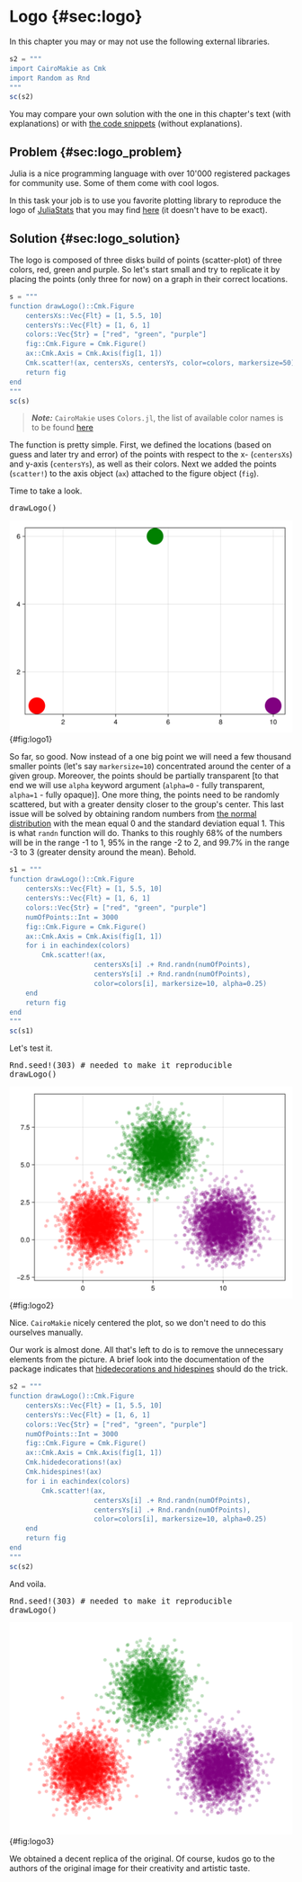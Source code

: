 # Logo {#sec:logo}

In this chapter you may or may not use the following external libraries.

```jl
s2 = """
import CairoMakie as Cmk
import Random as Rnd
"""
sc(s2)
```

You may compare your own solution with the one in this chapter's text (with
explanations) or with [the code
snippets](https://github.com/b-lukaszuk/BS_wJ_eng/tree/main/code_snippets/logo)
(without explanations).

## Problem {#sec:logo_problem}

Julia is a nice programming language with over 10'000 registered packages for
community use. Some of them come with cool logos.

In this task your job is to use you favorite plotting library to reproduce the
logo of [JuliaStats](https://juliastats.org/) that you may find
[here](https://juliastats.org/images/logo.png) (it doesn't have to be exact).

## Solution {#sec:logo_solution}

The logo is composed of three disks build of points (scatter-plot) of three
colors, red, green and purple. So let's start small and try to replicate it by
placing the points (only three for now) on a graph in their correct locations.

```jl
s = """
function drawLogo()::Cmk.Figure
    centersXs::Vec{Flt} = [1, 5.5, 10]
    centersYs::Vec{Flt} = [1, 6, 1]
    colors::Vec{Str} = ["red", "green", "purple"]
    fig::Cmk.Figure = Cmk.Figure()
    ax::Cmk.Axis = Cmk.Axis(fig[1, 1])
    Cmk.scatter!(ax, centersXs, centersYs, color=colors, markersize=50)
    return fig
end
"""
sc(s)
```

> **_Note:_** `CairoMakie` uses `Colors.jl`, the list of available color names
> is to be found
> [here](https://juliagraphics.github.io/Colors.jl/stable/namedcolors/)

The function is pretty simple. First, we defined the locations (based on guess
and later try and error) of the points with respect to the x- (`centersXs`) and
y-axis (`centersYs`), as well as their colors. Next we added the points
(`scatter!`) to the axis object (`ax`) attached to the figure object (`fig`).

Time to take a look.

<pre>
drawLogo()
</pre>

![Replicating JuliaStats logo. Attempt 1.](./images/logo1.png){#fig:logo1}

So far, so good. Now instead of a one big point we will need a few thousand
smaller points (let's say `markersize=10`) concentrated around the center of a
given group. Moreover, the points should be partially transparent [to that end
we will use `alpha` keyword argument (`alpha=0` - fully transparent, `alpha=1` -
fully opaque)]. One more thing, the points need to be randomly scattered, but
with a greater density closer to the group's center. This last issue will be
solved by obtaining random numbers from [the normal
distribution](https://b-lukaszuk.github.io/RJ_BS_eng/statistics_normal_distribution.html)
with the mean equal 0 and the standard deviation equal 1. This is what `randn`
function will do. Thanks to this roughly 68% of the numbers will be in the
range -1 to 1, 95% in the range -2 to 2, and 99.7% in the range -3 to 3 (greater
density around the mean). Behold.

```jl
s1 = """
function drawLogo()::Cmk.Figure
    centersXs::Vec{Flt} = [1, 5.5, 10]
    centersYs::Vec{Flt} = [1, 6, 1]
    colors::Vec{Str} = ["red", "green", "purple"]
	numOfPoints::Int = 3000
    fig::Cmk.Figure = Cmk.Figure()
    ax::Cmk.Axis = Cmk.Axis(fig[1, 1])
    for i in eachindex(colors)
        Cmk.scatter!(ax,
                     centersXs[i] .+ Rnd.randn(numOfPoints),
                     centersYs[i] .+ Rnd.randn(numOfPoints),
                     color=colors[i], markersize=10, alpha=0.25)
    end
    return fig
end
"""
sc(s1)
```

Let's test it.

<pre>
Rnd.seed!(303) # needed to make it reproducible
drawLogo()
</pre>

![Replicating JuliaStats logo. Attempt 2.](./images/logo2.png){#fig:logo2}

Nice. `CairoMakie` nicely centered the plot, so we don't need to do this
ourselves manually.

Our work is almost done. All that's left to do is to remove the unnecessary
elements from the picture. A brief look into the documentation of the package
indicates that [hidedecorations and
hidespines](https://docs.makie.org/v0.21/reference/blocks/axis#Hiding-Axis-spines-and-decorations)
should do the trick.

```jl
s2 = """
function drawLogo()::Cmk.Figure
    centersXs::Vec{Flt} = [1, 5.5, 10]
    centersYs::Vec{Flt} = [1, 6, 1]
    colors::Vec{Str} = ["red", "green", "purple"]
    numOfPoints::Int = 3000
    fig::Cmk.Figure = Cmk.Figure()
    ax::Cmk.Axis = Cmk.Axis(fig[1, 1])
    Cmk.hidedecorations!(ax)
    Cmk.hidespines!(ax)
    for i in eachindex(colors)
        Cmk.scatter!(ax,
                     centersXs[i] .+ Rnd.randn(numOfPoints),
                     centersYs[i] .+ Rnd.randn(numOfPoints),
                     color=colors[i], markersize=10, alpha=0.25)
    end
    return fig
end
"""
sc(s2)
```

And voila.

<pre>
Rnd.seed!(303) # needed to make it reproducible
drawLogo()
</pre>

![Replicating JuliaStats logo. Attempt 3.](./images/logo3.png){#fig:logo3}

We obtained a decent replica of the original. Of course, kudos go to the authors
of the original image for their creativity and artistic taste.
